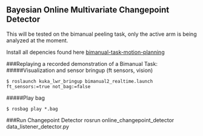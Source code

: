 ## Bayesian Online Multivariate Changepoint Detector

This will be tested on the bimanual peeling task, only the active arm is being analyzed at the moment.

Install all depencies found here [bimanual-task-motion-planning](https://github.com/epfl-lasa/bimanual-task-motion-planning.git)

###Replaying a recorded demonstration of a Bimanual Task:
#####Visualization and sensor bringup (ft sensors, vision)
```
$ roslaunch kuka_lwr_bringup bimanual2_realtime.launch ft_sensors:=true not_bag:=false 
```
#####Play bag
```
$ rosbag play *.bag
```

###Run Changepoint Detector
rosrun online_changepoint_detector data_listener_detector.py
